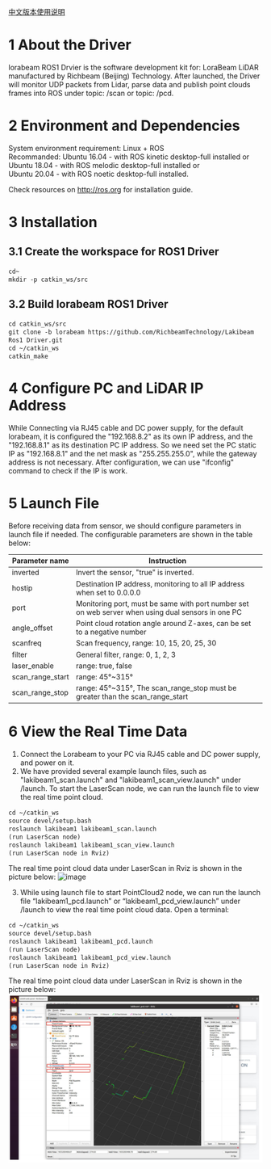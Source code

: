 [中文版本使用说明](<https://github.com/RichbeamTechnology/Lakibeam_ROS1_Driver/blob/lorabeam/README_CN.md>)

# 1 About the Driver

lorabeam ROS1 Drvier is the software development kit for: LoraBeam LiDAR manufactured by Richbeam (Beijing) Technology. After launched, the Driver will monitor UDP packets from Lidar, parse data and publish point clouds frames into ROS under topic: /scan or topic: /pcd.

# 2 Environment and Dependencies

System environment requirement: Linux + ROS  
Recommanded: Ubuntu 16.04 - with ROS kinetic desktop-full installed or  
Ubuntu 18.04 - with ROS melodic desktop-full installed or  
Ubuntu 20.04 - with ROS noetic desktop-full installed.  

Check resources on http://ros.org for installation guide.

# 3 Installation
## 3.1 Create the workspace for ROS1 Driver
```
cd~
mkdir -p catkin_ws/src
```
## 3.2 Build lorabeam ROS1 Driver
```
cd catkin_ws/src
git clone -b lorabeam https://github.com/RichbeamTechnology/Lakibeam Ros1 Driver.git
cd ~/catkin_ws
catkin_make
```

# 4 Configure PC and LiDAR IP Address

While Connecting via RJ45 cable and DC power supply, for the default lorabeam, it is configured the "192.168.8.2" as its own IP address, and the "192.168.8.1" as its destination PC IP address. So we need set the PC static IP as "192.168.8.1" and the net mask as "255.255.255.0", while the gateway address is not necessary. After configuration, we can use "ifconfig" command to check if the IP is work.

# 5 Launch File

Before receiving data from sensor, we should configure parameters in launch file if needed. The configurable parameters are shown in the table below:

| Parameter name     | Instruction     | 
| -------- | -------- |
| inverted | Invert the sensor, "true" is inverted. |
| hostip | Destination IP address, monitoring to all IP address when set to 0.0.0.0 |
| port | Monitoring port, must be same with port number set on web server when using dual sensors in one PC |
| angle_offset | Point cloud rotation angle around Z-axes, can be set to a negative number |
| scanfreq | Scan frequency, range: 10, 15, 20, 25, 30 |
| filter | General filter, range: 0, 1, 2, 3 |
| laser_enable | range: true, false |
| scan_range_start | range: 45°~315° |
| scan_range_stop | range: 45°~315°, The scan_range_stop must be greater than the scan_range_start |




# 6 View the Real Time Data
1. Connect the Lorabeam to your PC via RJ45 cable and DC power supply, and power on it.
2. We have provided several example launch files, such as "lakibeam1_scan.launch" and "lakibeam1_scan_view.launch" under /launch. To start the LaserScan node, we can run the launch file to view the real time point cloud.
```
cd ~/catkin_ws
source devel/setup.bash
roslaunch lakibeam1 lakibeam1_scan.launch
(run LaserScan node)
roslaunch lakibeam1 lakibeam1_scan_view.launch
(run LaserScan node in Rviz)
```
The real time point cloud data under LaserScan in Rviz is shown in the picture below:
![image](https://github.com/RichbeamTechnology/Lakibeam_ROS1_Driver/assets/158011589/a95f0e13-6c40-4b1c-8c1a-74a867ad7f75)

3. While using launch file to start PointCloud2 node, we can run the launch file “lakibeam1_pcd.launch” or “lakibeam1_pcd_view.launch” under /launch to view the real time point cloud data. Open a terminal:
```
cd ~/catkin_ws
source devel/setup.bash
roslaunch lakibeam1 lakibeam1_pcd.launch
(run LaserScan node)
roslaunch lakibeam1 lakibeam1_pcd_view.launch
(run LaserScan node in Rviz)
```
The real time point cloud data under LaserScan in Rviz is shown in the picture below:
![alt text](image.png)
